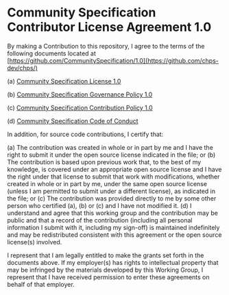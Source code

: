 # Community Specification Contributor License Agreement 1.0

By making a Contribution to this repository, I agree to the terms of the following documents located at [https://github.com/CommunitySpecification/1.0](https://github.com/chps-dev/chps/)

(a) [Community Specification License 1.0](Community_Specification_License-v1.md)

(b) [Community Specification Governance Policy 1.0](Governance.md)

(c) [Community Specification Contribution Policy 1.0](Contributing.md)

(d) [Community Specification Code of Conduct](Code_of_Conduct.md)


In addition, for source code contributions, I certify that:

(a) The contribution was created in whole or in part by me and I have the right to submit it under the open source license indicated in the file; or (b) The contribution is based upon previous work that, to the best  of my knowledge, is covered under an appropriate open source license and I have the right under that license to submit that work with modifications, whether created in whole or in part by me, under the same open source license (unless I am permitted to submit under a different license), as indicated in the file; or (c) The contribution was provided directly to me by some other person who certified (a), (b) or (c) and I have not modified it. (d) I understand and agree that this working group and the contribution may be public and that a record of the contribution (including all personal information I submit with it, including my sign-off) is maintained indefinitely and may be redistributed consistent with this agreement or the open source license(s) involved.

I represent that I am legally entitled to make the grants set forth in the documents above.  If my employer(s) has rights to intellectual property that may be infringed by the materials developed by this Working Group, I represent that I have received permission to enter these agreements on behalf of that employer.

